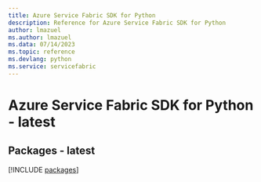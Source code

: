 ```yaml
---
title: Azure Service Fabric SDK for Python
description: Reference for Azure Service Fabric SDK for Python
author: lmazuel
ms.author: lmazuel
ms.data: 07/14/2023
ms.topic: reference
ms.devlang: python
ms.service: servicefabric
---
```

# Azure Service Fabric SDK for Python - latest
## Packages - latest
[!INCLUDE [packages](service-fabric-index.md)]